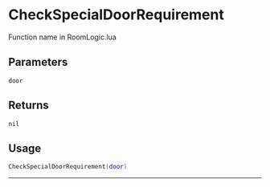 # CheckSpecialDoorRequirement
Function name in RoomLogic.lua
## Parameters
`door`
## Returns
`nil`
## Usage
```lua
CheckSpecialDoorRequirement(door)
```
---
